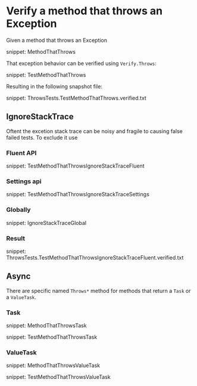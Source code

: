 # Verify a method that throws an Exception

Given a method that throws an Exception

snippet: MethodThatThrows

That exception behavior can be verified using `Verify.Throws`:

snippet: TestMethodThatThrows

Resulting in the following snapshot file:

snippet: ThrowsTests.TestMethodThatThrows.verified.txt


## IgnoreStackTrace

Oftent the excetion stack trace can be noisy and fragile to causing false failed tests. To exclude it use 


### Fluent API

snippet: TestMethodThatThrowsIgnoreStackTraceFluent


### Settings api

snippet: TestMethodThatThrowsIgnoreStackTraceSettings


### Globally

snippet: IgnoreStackTraceGlobal


### Result

snippet: ThrowsTests.TestMethodThatThrowsIgnoreStackTraceFluent.verified.txt


## Async

There are specific named `Throws*` method for methods that return a `Task` or a `ValueTask`.


### Task

snippet: MethodThatThrowsTask

snippet: TestMethodThatThrowsTask


### ValueTask

snippet: MethodThatThrowsValueTask

snippet: TestMethodThatThrowsValueTask